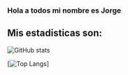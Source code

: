 ### Hola a todos mi nombre es Jorge

## Mis estadisticas son:


![GitHub stats](https://github-readme-stats.vercel.app/api?username=chochy2001&show_icons=true&theme=tokyonight)

[![Top Langs](https://github-readme-stats.vercel.app/api/top-langs/?username=chochy2001)]
